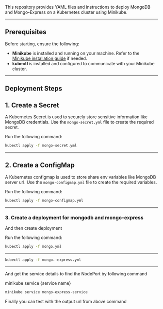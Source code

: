 
This repository provides YAML files and instructions to deploy MongoDB and Mongo-Express on a Kubernetes cluster using Minikube.

---

## Prerequisites

Before starting, ensure the following:

- **Minikube** is installed and running on your machine. Refer to the [Minikube installation guide](https://minikube.sigs.k8s.io/docs/start/) if needed.
- **kubectl** is installed and configured to communicate with your Minikube cluster.

---

## Deployment Steps

### <h2>1. Create a Secret</h2>

A Kubernetes Secret is used to securely store sensitive information like MongoDB credentials. Use the `mongo-secret.yml` file to create the required secret.

Run the following command:

```bash
kubectl apply -f mongo-secret.yml
```
---

### <h2>2. Create a ConfigMap</h2>

A Kubernetes configmap is used to store share env variables  like MongoDB server url. Use the `mongo-configmap.yml` file to create the required variables.

Run the following command:

```bash
kubectl apply -f mongo-configmap.yml
```
---

### 3. Create a deployment for mongodb and mongo-express

And then create deployment 

Run the following command:

```bash
kubectl apply -f mongo.yml
```
---

```bash
kubectl apply -f mongo.-express.yml
```
---

And get the service details to find the NodePort by following command

minikube service {service name}

```bash
minikube service mongo-express-service
```


Finally you can test with the output url from above command 
